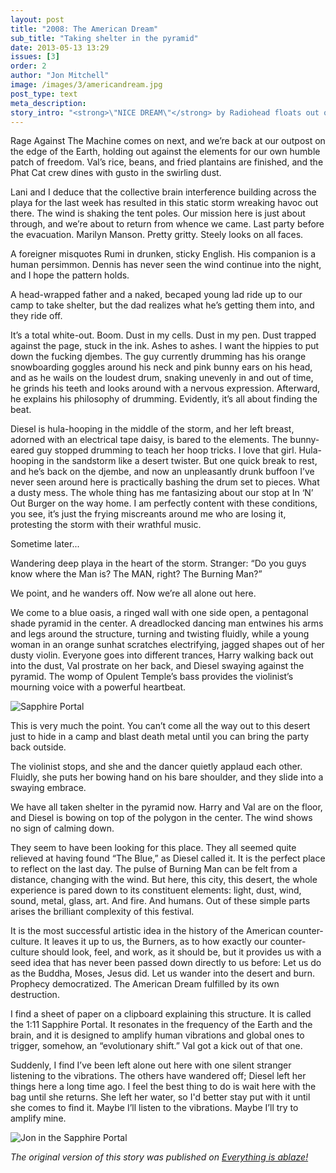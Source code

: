 ```yaml
---
layout: post
title: "2008: The American Dream"
sub_title: "Taking shelter in the pyramid"
date: 2013-05-13 13:29
issues: [3]
order: 2
author: "Jon Mitchell"
image: /images/3/americandream.jpg
post_type: text
meta_description: 
story_intro: "<strong>\"NICE DREAM\"</strong> by Radiohead floats out of the speakers and forms a dusty bubble. Suddenly, I’m thrust into home vibes I haven’t felt in a week at least. A glimpse of my broader self."
---
```

Rage Against The Machine comes on next, and we’re back at our outpost on the edge of the Earth, holding out against the elements for our own humble patch of freedom. Val’s rice, beans, and fried plantains are finished, and the Phat Cat crew dines with gusto in the swirling dust.

Lani and I deduce that the collective brain interference building across the playa for the last week has resulted in this static storm wreaking havoc out there. The wind is shaking the tent poles. Our mission here is just about through, and we’re about to return from whence we came. Last party before the evacuation. Marilyn Manson. Pretty gritty. Steely looks on all faces.

A foreigner misquotes Rumi in drunken, sticky English. His companion is a human persimmon. Dennis has never seen the wind continue into the night, and I hope the pattern holds.

A head-wrapped father and a naked, becaped young lad ride up to our camp to take shelter, but the dad realizes what he’s getting them into, and they ride off.

It’s a total white-out. Boom. Dust in my cells. Dust in my pen. Dust trapped against the page, stuck in the ink. Ashes to ashes. I want the hippies to put down the fucking djembes. The guy currently drumming has his orange snowboarding goggles around his neck and pink bunny ears on his head, and as he wails on the loudest drum, snaking unevenly in and out of time, he grinds his teeth and looks around with a nervous expression. Afterward, he explains his philosophy of drumming. Evidently, it’s all about finding the beat.

Diesel is hula-hooping in the middle of the storm, and her left breast, adorned with an electrical tape daisy, is bared to the elements. The bunny-eared guy stopped drumming to teach her hoop tricks. I love that girl. Hula-hooping in the sandstorm like a desert twister. But one quick break to rest, and he’s back on the djembe, and now an unpleasantly drunk buffoon I’ve never seen around here is practically bashing the drum set to pieces. What a dusty mess. The whole thing has me fantasizing about our stop at In ‘N’ Out Burger on the way home. I am perfectly content with these conditions, you see, it’s just the frying miscreants around me who are losing it, protesting the storm with their wrathful music.

Sometime later...

Wandering deep playa in the heart of the storm. Stranger: “Do you guys know where the Man is? The MAN, right? The Burning Man?”

We point, and he wanders off. Now we’re all alone out here.

We come to a blue oasis, a ringed wall with one side open, a pentagonal shade pyramid in the center. A dreadlocked dancing man entwines his arms and legs around the structure, turning and twisting fluidly, while a young woman in an orange sunhat scratches electrifying, jagged shapes out of her dusty violin. Everyone goes into different trances, Harry walking back out into the dust, Val prostrate on her back, and Diesel swaying against the pyramid. The womp of Opulent Temple’s bass provides the violinist’s mourning voice with a powerful heartbeat.

<div>
    <img src='/images/3/sapphireportal.jpg' alt='Sapphire Portal'>
</div>

This is very much the point. You can’t come all the way out to this desert just to hide in a camp and blast death metal until you can bring the party back outside.

The violinist stops, and she and the dancer quietly applaud each other. Fluidly, she puts her bowing hand on his bare shoulder, and they slide into a swaying embrace.

We have all taken shelter in the pyramid now. Harry and Val are on the floor, and Diesel is bowing on top of the polygon in the center. The wind shows no sign of calming down.

They seem to have been looking for this place. They all seemed quite relieved at having found “The Blue,” as Diesel called it. It is the perfect place to reflect on the last day. The pulse of Burning Man can be felt from a distance, changing with the wind. But here, this city, this desert, the whole experience is pared down to its constituent elements: light, dust, wind, sound, metal, glass, art. And fire. And humans. Out of these simple parts arises the brilliant complexity of this festival.

It is the most successful artistic idea in the history of the American counter-culture. It leaves it up to us, the Burners, as to how exactly our counter-culture should look, feel, and work, as it should be, but it provides us with a seed idea that has never been passed down directly to us before: Let us do as the Buddha, Moses, Jesus did. Let us wander into the desert and burn. Prophecy democratized. The American Dream fulfilled by its own destruction.

I find a sheet of paper on a clipboard explaining this structure. It is called the 1:11 Sapphire Portal. It resonates in the frequency of the Earth and the brain, and it is designed to amplify human vibrations and global ones to trigger, somehow, an “evolutionary shift.” Val got a kick out of that one.

Suddenly, I find I’ve been left alone out here with one silent stranger listening to the vibrations. The others have wandered off; Diesel left her things here a long time ago. I feel the best thing to do is wait here with the bag until she returns. She left her water, so I'd better stay put with it until she comes to find it. Maybe I’ll listen to the vibrations. Maybe I’ll try to amplify mine.

<div>
    <img src='/images/3/jonportal.jpg' alt='Jon in the Sapphire Portal'>
</div>

*The original version of this story was published on [Everything is ablaze!](http://everythingisablaze.com/blog/the-american-dream)*